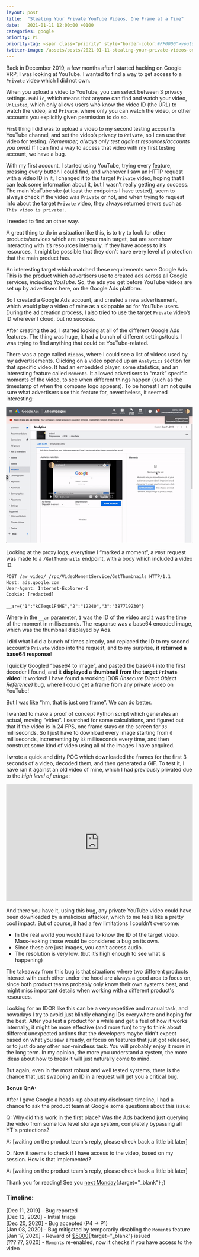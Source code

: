 ```yaml
---
layout: post
title:  "Stealing Your Private YouTube Videos, One Frame at a Time"
date:   2021-01-11 12:00:00 +0100
categories: google
priority: P1
priority-tag: <span class="priority" style="border-color:#FF0000">youtube</span>
twitter-image: /assets/posts/2021-01-11-stealing-your-private-videos-one-frame-at-a-time/twitter-card.png
---
```


Back in December 2019, a few months after I started hacking on Google VRP, I was looking at YouTube. I wanted to find a way to get access to a `Private` video which I did not own.

When you upload a video to YouTube, you can select between 3 privacy settings. `Public`, which means that anyone can find and watch your video, `Unlisted`, which only allows users who know the video ID (the URL) to watch the video, and `Private`, where only you can watch the video, or other accounts you explicitly given permission to do so.

First thing I did was to upload a video to my second testing account’s YouTube channel, and set the video’s privacy to `Private`, so I can use that video for testing. *(Remember, always only test against resources/accounts you own!)* If I can find a way to access that video with my first testing account, we have a bug.

With my first account, I started using YouTube, trying every feature, pressing every button I could find, and whenever I saw an HTTP request with a video ID in it, I changed it to the target `Private` video, hoping that I can leak some information about it, but I wasn’t really getting any success. The main YouTube site (at least the endpoints I have tested), seem to always check if the video was `Private` or not, and when trying to request info about the target `Private` video, they always returned errors such as `This video is private!`.

I needed to find an other way.

A great thing to do in a situation like this, is to try to look for other products/services which are not your main target, but are somehow interacting with it’s resources internally. If they have access to it’s resources, it might be possible that they don’t have every level of protection that the main product has.

An interesting target which matched these requirements were Google Ads. This is the product which advertisers use to created ads across all Google services, *including YouTube*. So, the ads you get before YouTube videos are set up by advertisers here, on the Google Ads platform.

So I created a Google Ads account, and created a new advertisement, which would play a video of mine as a skippable ad for YouTube users. During the ad creation process, I also tried to use the target `Private` video’s ID wherever I cloud, but no success.

After creating the ad, I started looking at all of the different Google Ads features. The thing was huge, it had a bunch of different settings/tools. I was trying to find anything that could be YouTube-related.

There was a page called `Videos`, where I could see a list of videos used by my advertisements. Clicking on a video opened up an `Analytics` section for that specific video. It had an embedded player, some statistics, and an interesting feature called `Moments`. It allowed advertisers to “mark” specific moments of the video, to see when different things happen (such as the timestamp of when the company logo appears). To be honest I am not quite sure what advertisers use this feature for, nevertheless, it seemed interesting:

![The Moments feature on the Ads console](/assets/posts/2021-01-11-stealing-your-private-videos-one-frame-at-a-time/ads-moments.gif)

Looking at the proxy logs, everytime I “marked a moment”, a `POST` request was made to a `/GetThumbnails` endpoint, with a body which included a video ID:

```http
POST /aw_video/_/rpc/VideoMomentService/GetThumbnails HTTP/1.1
Host: ads.google.com
User-Agent: Internet-Explorer-6
Cookie: [redacted]

__ar={"1":"kCTeqs1F4ME","2":"12240","3":"387719230"}
```

Where in the `__ar` parameter, `1` was the ID of the video and `2` was the time of the moment in milliseconds. The response was a base64 encoded image, which was the thumbnail displayed by Ads.

I did what I did a bunch of times already, and replaced the ID to my second account’s `Private` video into the request, and to my surprise, **it returned a base64 response**!

I quickly Googled “base64 to image”, and pasted the base64 into the first decoder I found, and it **displayed a thumbnail from the target `Private` video**! It worked! I have found a working IDOR *(Insecure Direct Object Reference)* bug, where I could get a frame from any private video on YouTube!

But I was like “hm, that is just one frame”. We can do better.

I wanted to make a proof of concept Python script which generates an actual, moving “video”. I searched for some calculations, and figured out that if the video is in 24 FPS, one frame stays on the screen for `33` milliseconds. So I just have to download every image starting from `0` milliseconds, incrementing by `33` milliseconds every time, and then construct some kind of video using all of the images I have acquired.

I wrote a quick and dirty POC which downloaded the frames for the first 3 seconds of a video, decoded them, and then generated a GIF. To test it, I have ran it against an old video of mine, which I had previously privated due to the *high level of cringe*:

<iframe width="100%" height="315px" src="https://www.youtube.com/embed/G3bNbYRTxZM" frameborder="0" allow="accelerometer; autoplay; encrypted-media; gyroscope; picture-in-picture" allowfullscreen></iframe>

And there you have it, using this bug, any private YouTube video could have been downloaded by a malicious attacker, which to me feels like a pretty cool impact. But of course, it had a few limitations I couldn’t overcome:


- In the real world you would have to know the ID of the target video. Mass-leaking those would be considered a bug on its own.
- Since these are just images, you can’t access audio.
- The resolution is very low. (but it’s high enough to see what is happening)

The takeaway from this bug is that situations where two different products interact with each other under the hood are always a good area to focus on, since both product teams probably only know their own systems best, and might miss important details when working with a different product's resources.

Looking for an IDOR like this can be a very repetitive and manual task, and nowadays I try to avoid just blindly changing IDs everywhere and hoping for the best. After you test a product for a while and get a feel of how it works internally, it might be more effective (and more fun) to try to think about different unexpected actions that the developers maybe didn't expect based on what you saw already, or focus on features that just got released, or to just do any other non-mindless task. You will probably enjoy it more in the long term. In my opinion, the more you understand a system, the more ideas about how to break it will just naturally come to mind.

But again, even in the most robust and well tested systems, there is the chance that just swapping an ID in a request will get you a critical bug.

**Bonus QnA:**

After I gave Google a heads-up about my disclosure timeline, I had a chance to ask the product team at Google some questions about this issue:

Q: Why did this work in the first place? Was the Ads backend just querying the video from some low level storage system, completely bypassing all YT's protections?

A: [waiting on the product team's reply, please check back a little bit later]

Q: Now it seems to check if I have access to the video, based on my session. How is that implemented?

A: [waiting on the product team's reply, please check back a little bit later]

Thank you for reading! See you [next Monday](https://twitter.com/xdavidhu){:target="_blank"} ;)

### Timeline:
[Dec 11, 2019] - Bug reported \
[Dec 12, 2020] - Initial triage \
[Dec 20, 2020] - Bug accepted (P4 -> P1) \
[Jan 08, 2020] - Bug mitigated by temporarily disabling the `Moments` feature \
[Jan 17, 2020] - Reward of [$5000](https://www.google.com/about/appsecurity/reward-program/){:target="_blank"} issued \
[??? ??, 2020] - `Moments` re-enabled, now it checks if you have access to the video
